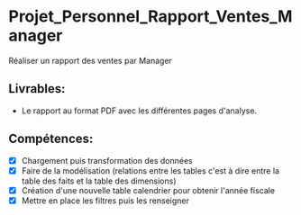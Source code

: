 # Projet_Personnel_Rapport_Ventes_Manager
Réaliser un rapport des ventes par Manager

## Livrables:
* Le rapport au format PDF avec les différentes pages d'analyse.

## Compétences:
- [x] Chargement puis transformation des données
- [x] Faire de la modélisation (relations entre les tables c'est à dire entre la table des faits et la table des dimensions)
- [x] Création d'une nouvelle table calendrier pour obtenir l'année fiscale
- [x] Mettre en place les filtres puis les renseigner
